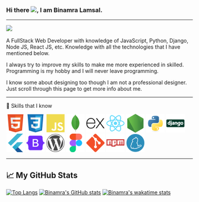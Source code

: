 ### Hi there <img src="https://raw.githubusercontent.com/MartinHeinz/MartinHeinz/master/wave.gif" width="30px">, I am Binamra Lamsal.

---

<img src="https://img.shields.io/twitter/follow/binamralamsal?style=for-the-badge" />

A FullStack Web Developer with knowledge of JavaScript, Python, Django, Node JS, React JS, etc. Knowledge with all the technologies that I have mentioned below.

I always try to improve my skills to make me more experienced in skilled. Programming is my hobby and I will never leave programming.

I know some about designing too though I am not a professional designer. Just scroll through this page to get more info about me.

---

💪 Skills that I know

<img src="https://raw.githubusercontent.com/devicons/devicon/c7d326b6009e60442abc35fa45706d6f30ee4c8e/icons/html5/html5-original.svg" width="50" height="50" alt="HTML Logo" /> <img src="https://raw.githubusercontent.com/devicons/devicon/c7d326b6009e60442abc35fa45706d6f30ee4c8e/icons/css3/css3-original.svg" width="50" height="50" alt="CSS Logo" /> <img src="https://raw.githubusercontent.com/devicons/devicon/c7d326b6009e60442abc35fa45706d6f30ee4c8e/icons/javascript/javascript-plain.svg" width="50" height="50" alt="JavaScript Logo" /> <img src="https://raw.githubusercontent.com/devicons/devicon/c7d326b6009e60442abc35fa45706d6f30ee4c8e/icons/mongodb/mongodb-original.svg" width="50" height="50" alt="Mongo DB Logo" /> <img src="https://raw.githubusercontent.com/devicons/devicon/c7d326b6009e60442abc35fa45706d6f30ee4c8e/icons/express/express-original.svg" width="50" height="50" alt="Express JS Logo" /> <img src="https://raw.githubusercontent.com/devicons/devicon/c7d326b6009e60442abc35fa45706d6f30ee4c8e/icons/react/react-original.svg" width="50" height="50" alt="React JS Logo" /> <img src="https://raw.githubusercontent.com/devicons/devicon/c7d326b6009e60442abc35fa45706d6f30ee4c8e/icons/nodejs/nodejs-original.svg" width="50" height="50" alt="NODE JS Logo" /> <img src="https://raw.githubusercontent.com/devicons/devicon/c7d326b6009e60442abc35fa45706d6f30ee4c8e/icons/python/python-original.svg" width="50" height="50" alt="Python Logo" /> <img src="https://raw.githubusercontent.com/devicons/devicon/c7d326b6009e60442abc35fa45706d6f30ee4c8e/icons/django/django-original.svg" width="50" height="50" alt="Django Logo" /> <img src="https://raw.githubusercontent.com/devicons/devicon/c7d326b6009e60442abc35fa45706d6f30ee4c8e/icons/flutter/flutter-original.svg" width="50" height="50" alt="Flutter Logo" /> <img src="https://raw.githubusercontent.com/devicons/devicon/c7d326b6009e60442abc35fa45706d6f30ee4c8e/icons/bootstrap/bootstrap-plain.svg" width="50" height="50" alt="Bootstrap Logo" /> <img src="https://raw.githubusercontent.com/devicons/devicon/c7d326b6009e60442abc35fa45706d6f30ee4c8e/icons/wordpress/wordpress-plain.svg" width="50" height="50" alt="WordPress Logo" /> <img src="https://raw.githubusercontent.com/devicons/devicon/c7d326b6009e60442abc35fa45706d6f30ee4c8e/icons/figma/figma-original.svg" width="50" height="50" alt="Figma Logo" /> <img src="https://raw.githubusercontent.com/devicons/devicon/c7d326b6009e60442abc35fa45706d6f30ee4c8e/icons/git/git-original.svg" width="50" height="50" alt="GIT Logo" /> <img src="https://raw.githubusercontent.com/devicons/devicon/c7d326b6009e60442abc35fa45706d6f30ee4c8e/icons/npm/npm-original-wordmark.svg" width="50" height="50" alt="NPM Logo" /> <img src="https://raw.githubusercontent.com/devicons/devicon/c7d326b6009e60442abc35fa45706d6f30ee4c8e/icons/yarn/yarn-original.svg" width="50" height="50" alt="YARN Logo" />

---

## &#x1f4c8; My GitHub Stats

[![Top Langs](https://github-readme-stats.vercel.app/api/top-langs/?username=binamracode&layout=compact&theme=ayu-mirage)](https://github.com/anuraghazra/github-readme-stats) [![Binamra's GitHub stats](https://github-readme-stats.vercel.app/api?username=binamracode&theme=ayu-mirage)](https://github.com/anuraghazra/github-readme-stats) [![Binamra's wakatime stats](https://github-readme-stats.vercel.app/api/wakatime?username=binamracode&theme=ayu-mirage)](https://github.com/anuraghazra/github-readme-stats)

<!--
**binamracode/binamracode** is a ✨ _special_ ✨ repository because its `README.md` (this file) appears on your GitHub profile.

Here are some ideas to get you started:

- 🔭 I’m currently working on ...
- 🌱 I’m currently learning ...
- 👯 I’m looking to collaborate on ...
- 🤔 I’m looking for help with ...
- 💬 Ask me about ...
- 📫 How to reach me: ...
- 😄 Pronouns: ...
- ⚡ Fun fact: ...
-->

